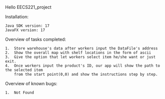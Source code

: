 Hello EECS221_project

Installation:

    Java SDK version: 17
    JavaFX version: 17

Overview of tasks completed:

    1.  Store warehouse's data after workers input the DataFile's address
    2.  Show the overall map with shelf locations in the form of ascii
    3.  Give the option that let workers select item he/she want or just exit.
    4.  Once workers input the product's ID, our app will show the path to the selected item 
        from the start point(0,0) and show the instructions step by step.
Overview of known bugs:

    1.  Not Found

    